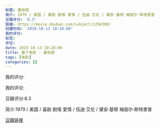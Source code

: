 ```yaml
---
标题: 曼哈顿
简介: 1979 / 美国 / 喜剧 剧情 爱情 / 伍迪·艾伦 / 黛安·基顿 梅丽尔·斯特里普
豆瓣评分: '8.3'
链接: https://movie.douban.com/subject/1294300/
创建时间: '2019-10-13 10:28:00'
我的评分:
标签:
评论:
date: 2019-10-13 10:28:00
title: 看了电影 - 曼哈顿
tags: [电影]
categories: []
---
```


我的评分:

我的评论:

豆瓣评分:8.3

简介:1979 / 美国 / 喜剧 剧情 爱情 / 伍迪·艾伦 / 黛安·基顿 梅丽尔·斯特里普

[豆瓣链接](https://movie.douban.com/subject/1294300/)

